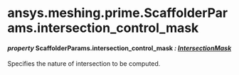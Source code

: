 # ansys.meshing.prime.ScaffolderParams.intersection_control_mask



#### *property* ScaffolderParams.intersection_control_mask *: [IntersectionMask](ansys.meshing.prime.IntersectionMask.md#ansys.meshing.prime.IntersectionMask)*

Specifies the nature of intersection to be computed.

<!-- !! processed by numpydoc !! -->
